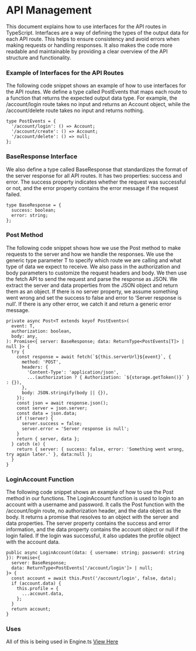# API Management

This document explains how to use interfaces for the API routes in TypeScript. Interfaces are a way of defining the types of the output data for each API route. This helps to ensure consistency and avoid errors when making requests or handling responses. It also makes the code more readable and maintainable by providing a clear overview of the API structure and functionality.

### Example of Interfaces for the API Routes

The following code snippet shows an example of how to use interfaces for the API routes. We define a type called PostEvents that maps each route to a function that returns the expected output data type. For example, the /account/login route takes no input and returns an Account object, while the /account/delete route takes no input and returns nothing.

```TS
type PostEvents = {
  '/account/login': () => Account;
  '/account/create': () => Account;
  '/account/delete': () => null;
};
```

### BaseResponse Interface

We also define a type called BaseResponse that standardizes the format of the server response for all API routes. It has two properties: success and error. The success property indicates whether the request was successful or not, and the error property contains the error message if the request failed.

```TS
type BaseResponse = {
  success: boolean;
  error: string;
};
```

### Post Method

The following code snippet shows how we use the Post method to make requests to the server and how we handle the responses. We use the generic type parameter T to specify which route we are calling and what type of data we expect to receive. We also pass in the authorization and body parameters to customize the request headers and body. We then use the fetch API to send the request and parse the response as JSON. We extract the server and data properties from the JSON object and return them as an object. If there is no server property, we assume something went wrong and set the success to false and error to ‘Server response is null’. If there is any other error, we catch it and return a generic error message.

```TS
private async Post<T extends keyof PostEvents>(
  event: T,
  authorization: boolean,
  body: any,
): Promise<{ server: BaseResponse; data: ReturnType<PostEvents[T]> | null }> {
  try {
    const response = await fetch(`${this.serverUrl}${event}`, {
      method: 'POST',
      headers: {
        'Content-Type': 'application/json',
        ...(authorization ? { Authorization: `${storage.getToken()}` } : {}),
      },
      body: JSON.stringify(body || {}),
    });
    const json = await response.json();
    const server = json.server;
    const data = json.data;
    if (!server) {
      server.success = false;
      server.error = 'Server response is null';
    }
    return { server, data };
  } catch (e) {
    return { server: { success: false, error: 'Something went wrong, try again later.' }, data:null };
  }
}
```

### LoginAccount Function

The following code snippet shows an example of how to use the Post method in our functions. The LoginAccount function is used to login to an account with a username and password. It calls the Post function with the /account/login route, no authorization header, and the data object as the body. It returns a promise that resolves to an object with the server and data properties. The server property contains the success and error information, and the data property contains the account object or null if the login failed. If the login was successful, it also updates the profile object with the account data.

```TS
public async LoginAccount(data: { username: string; password: string }): Promise<{
  server: BaseResponse;
  data: ReturnType<PostEvents['/account/login']> | null;
}> {
  const account = await this.Post('/account/login', false, data);
  if (account.data) {
    this.profile = {
      ...account.data,
    };
  }
  return account;
}
```

### Uses

All of this is being used in Engine.ts [View Here](../src/libs//engine.ts)
